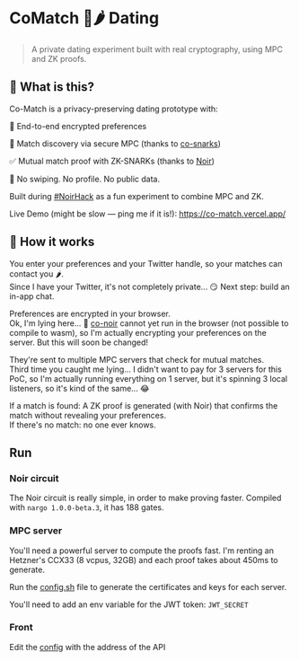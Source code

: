 # CoMatch 🍑🌶️ Dating

> A private dating experiment built with real cryptography, using MPC and ZK proofs.

## 🧠 What is this?

Co-Match is a privacy-preserving dating prototype with:

🔐 End-to-end encrypted preferences

🤝 Match discovery via secure MPC (thanks to [co-snarks](https://github.com/TaceoLabs/co-snarks/))

✅ Mutual match proof with ZK-SNARKs (thanks to [Noir](https://github.com/noir-lang/noir))

🙈 No swiping. No profile. No public data.

Built during [#NoirHack](https://www.noirhack.com/) as a fun experiment to combine MPC and ZK.

Live Demo (might be slow — ping me if it is!): https://co-match.vercel.app/

## 🧪 How it works

You enter your preferences and your Twitter handle, so your matches can contact you 🌶️.  
Since I have your Twitter, it's not completely private... 😏 Next step: build an in-app chat.

Preferences are encrypted in your browser.  
Ok, I'm lying here... 🙊 [co-noir](https://github.com/TaceoLabs/co-snarks/tree/main/co-noir/co-noir) cannot yet run in the browser (not possible to compile to wasm), so I'm actually encrypting your preferences on the server. But this will soon be changed!

They're sent to multiple MPC servers that check for mutual matches.  
Third time you caught me lying... I didn't want to pay for 3 servers for this PoC, so I'm actually running everything on 1 server, but it's spinning 3 local listeners, so it's kind of the same... 😂

If a match is found: A ZK proof is generated (with Noir) that confirms the match without revealing your preferences.  
If there's no match: no one ever knows.

## Run

### Noir circuit

The Noir circuit is really simple, in order to make proving faster. Compiled with `nargo 1.0.0-beta.3`, it has 188 gates.

### MPC server

You'll need a powerful server to compute the proofs fast. I'm renting an Hetzner's CCX33 (8 vcpus, 32GB) and each proof takes about 450ms to generate.

Run the [config.sh](./mpc-server/config.sh) file to generate the certificates and keys for each server.

You'll need to add an env variable for the JWT token: `JWT_SECRET`

### Front

Edit the [config](./web-app/next.config.ts) with the address of the API
